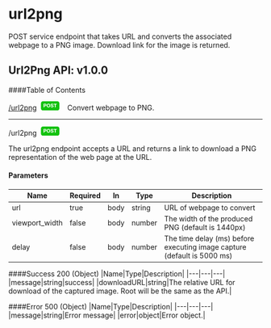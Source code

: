 # url2png
POST service endpoint that takes URL and converts the associated webpage to a PNG image.  Download link for the image is returned.

## Url2Png API: v1.0.0
####Table of Contents


[/url2png](#/url2png_post)&nbsp;&nbsp;![POST](/docs/images/post.png)&nbsp;&nbsp;&nbsp;&nbsp;Convert webpage to PNG.



***



<a id="/url2png_post">/url2png</a>&nbsp;&nbsp;![POST](/docs/images/post.png)

The url2png endpoint accepts a URL and returns a link to download a PNG representation of the web page at the URL.

#### Parameters
|Name|Required|In|Type|Description|
|---|---|---|---|---|
|url|true|body|string|URL of webpage to convert|
|viewport_width|false|body|number|The width of the produced PNG (default is 1440px)|
|delay|false|body|number|The time delay (ms) before executing image capture (default is 5000 ms)|



####Success 200 (Object)
|Name|Type|Description|
|---|---|---|
|message|string|success|
|downloadURL|string|The relative URL for download of the captured image. Root will be the same as the API.|

####Error 500 (Object)
|Name|Type|Description|
|---|---|---|
|message|string|Error message|
|error|object|Error object.|


